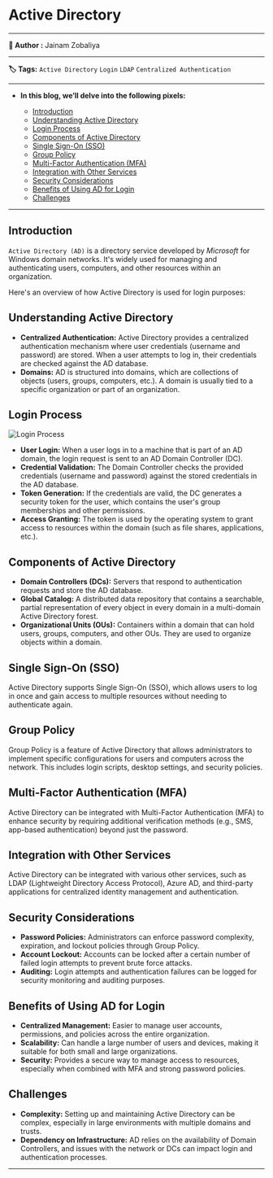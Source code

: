 # **Active Directory**

---

**👤 Author  :** Jainam Zobaliya

---

**🏷️ Tags:**  `Active Directory`  `Login`  `LDAP`  `Centralized Authentication`

---

- **In this blog, we’ll delve into the following pixels:**

  - [Introduction](#introduction)
  - [Understanding Active Directory](#understanding-active-directory)
  - [Login Process](#login-process)
  - [Components of Active Directory](#components-of-active-directory)
  - [Single Sign-On (SSO)](#single-sign-on-sso)
  - [Group Policy](#group-policy)
  - [Multi-Factor Authentication (MFA)](#multi-factor-authentication-mfa)
  - [Integration with Other Services](#integration-with-other-services)
  - [Security Considerations](#security-considerations)
  - [Benefits of Using AD for Login](#benefits-of-using-ad-for-login)
  - [Challenges](#challenges)

---

## Introduction

`Active Directory (AD)` is a directory service developed by _Microsoft_ for Windows domain networks. It's widely used for managing and authenticating users, computers, and other resources within an organization.

Here's an overview of how Active Directory is used for login purposes:

## Understanding Active Directory

- **Centralized Authentication:** Active Directory provides a centralized authentication mechanism where user credentials (username and password) are stored. When a user attempts to log in, their credentials are checked against the AD database.
- **Domains:** AD is structured into domains, which are collections of objects (users, groups, computers, etc.). A domain is usually tied to a specific organization or part of an organization.

## Login Process

![Login Process](images/AD_login_process.png)

- **User Login:** When a user logs in to a machine that is part of an AD domain, the login request is sent to an AD Domain Controller (DC).
- **Credential Validation:** The Domain Controller checks the provided credentials (username and password) against the stored credentials in the AD database.
- **Token Generation:** If the credentials are valid, the DC generates a security token for the user, which contains the user's group memberships and other permissions.
- **Access Granting:** The token is used by the operating system to grant access to resources within the domain (such as file shares, applications, etc.).

## Components of Active Directory

- **Domain Controllers (DCs):** Servers that respond to authentication requests and store the AD database.
- **Global Catalog:** A distributed data repository that contains a searchable, partial representation of every object in every domain in a multi-domain Active Directory forest.
- **Organizational Units (OUs):** Containers within a domain that can hold users, groups, computers, and other OUs. They are used to organize objects within a domain.

## Single Sign-On (SSO)

Active Directory supports Single Sign-On (SSO), which allows users to log in once and gain access to multiple resources without needing to authenticate again.

## Group Policy

Group Policy is a feature of Active Directory that allows administrators to implement specific configurations for users and computers across the network. This includes login scripts, desktop settings, and security policies.

## Multi-Factor Authentication (MFA)

Active Directory can be integrated with Multi-Factor Authentication (MFA) to enhance security by requiring additional verification methods (e.g., SMS, app-based authentication) beyond just the password.

## Integration with Other Services

Active Directory can be integrated with various other services, such as LDAP (Lightweight Directory Access Protocol), Azure AD, and third-party applications for centralized identity management and authentication.

## Security Considerations

- **Password Policies:** Administrators can enforce password complexity, expiration, and lockout policies through Group Policy.
- **Account Lockout:** Accounts can be locked after a certain number of failed login attempts to prevent brute force attacks.
- **Auditing:** Login attempts and authentication failures can be logged for security monitoring and auditing purposes.

## Benefits of Using AD for Login

- **Centralized Management:** Easier to manage user accounts, permissions, and policies across the entire organization.
- **Scalability:** Can handle a large number of users and devices, making it suitable for both small and large organizations.
- **Security:** Provides a secure way to manage access to resources, especially when combined with MFA and strong password policies.

## Challenges

- **Complexity:** Setting up and maintaining Active Directory can be complex, especially in large environments with multiple domains and trusts.
- **Dependency on Infrastructure:** AD relies on the availability of Domain Controllers, and issues with the network or DCs can impact login and authentication processes.

---

